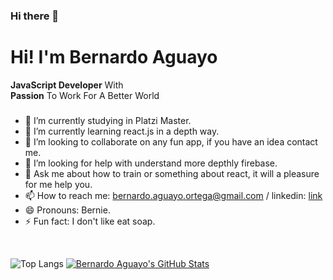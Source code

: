 ### Hi there 👋
# Hi! I'm  Bernardo Aguayo  
**JavaScript  Developer**  With  
**Passion**  To Work For A Better World
<!--
**BernardoAguayoOrtega/BernardoAguayoOrtega** is a ✨ _special_ ✨ repository because its `README.md` (this file) appears on your GitHub profile.
-->

###
- 🔭 I’m currently studying in Platzi Master.
- 🌱 I’m currently learning react.js in a depth way.
- 👯 I’m looking to collaborate on any fun app, if you have an idea contact me.
- 🤔 I’m looking for help with understand more depthly firebase.
- 💬 Ask me about how to train or something about react, it will a pleasure for me help you.
- 📫 How to reach me: bernardo.aguayo.ortega@gmail.com / linkedin: [link](https://www.linkedin.com/in/bernardo-aguayo/)
- 😄 Pronouns: Bernie.
- ⚡ Fun fact: I don't like eat soap.

<br/>

![Top Langs](https://github-readme-stats.vercel.app/api/top-langs/?username=BernardoAguayoOrtega)
 [![Bernardo Aguayo's GitHub Stats](https://github-readme-stats.vercel.app/api?username=BernardoAguayoOrtega&show_icons=true)](https://github.com/BernardoAguayoOrtega)
